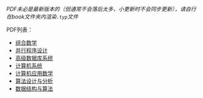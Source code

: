 *PDF未必是最新版本的（但通常不会落后太多，小更新时不会同步更新），请自行在book文件夹内渲染`.typ`文件*

PDF列表：

- [组合数学](./book/研一上/book-组合数学.pdf)
- [并行程序设计](./book/研一上/book-并行程序设计.pdf)
- [高级数据库系统](./book/研一上/book-高级数据库系统.pdf)
- [计算机系统](./book/研一上/book-计算机系统.pdf)
- [计算机应用数学](./book/研一上/book-计算机应用数学.pdf)
- [算法设计与分析](./book/研一上/book-算法设计与分析.pdf)
- [数据结构与算法](./book/book-数据结构与算法.pdf)

